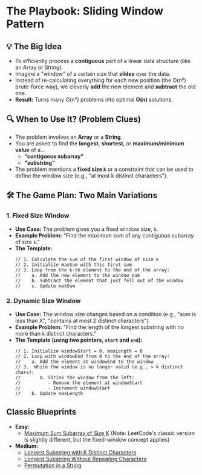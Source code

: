 

# The Playbook: Sliding Window Pattern

## 💡 The Big Idea
- To efficiently process a **contiguous** part of a linear data structure (like an Array or String).
- Imagine a "window" of a certain size that **slides** over the data.
- Instead of re-calculating everything for each new position (the O(n²) brute-force way), we cleverly **add** the new element and **subtract** the old one.
- **Result:** Turns many O(n²) problems into optimal **O(n)** solutions.

## 🔍 When to Use It? (Problem Clues)
- The problem involves an **Array** or a **String**.
- You are asked to find the **longest**, **shortest**, or **maximum/minimum value** of a...
  - **"contiguous subarray"**
  - **"substring"**
- The problem mentions a **fixed size `k`** or a constraint that can be used to define the window size (e.g., "at most k distinct characters").

## 🛠️ The Game Plan: Two Main Variations

### 1. Fixed Size Window
- **Use Case:** The problem gives you a fixed window size, `k`.
- **Example Problem:** "Find the maximum sum of any contiguous subarray of size `k`."
- **The Template:**
  ```
  // 1. Calculate the sum of the first window of size k
  // 2. Initialize maxSum with this first sum
  // 3. Loop from the k-th element to the end of the array:
  //    a. Add the new element to the window sum
  //    b. Subtract the element that just fell out of the window
  //    c. Update maxSum
  ```

### 2. Dynamic Size Window
- **Use Case:** The window size changes based on a condition (e.g., "sum is less than X", "contains at most 2 distinct characters").
- **Example Problem:** "Find the length of the longest substring with no more than `k` distinct characters."
- **The Template (using two pointers, `start` and `end`):**
  ```
  // 1. Initialize windowStart = 0, maxLength = 0
  // 2. Loop with windowEnd from 0 to the end of the array:
  //    a. Add the element at windowEnd to the window
  // 3.  While the window is no longer valid (e.g., > k distinct chars):
  //       a. Shrink the window from the left:
  //          - Remove the element at windowStart
  //          - Increment windowStart
  //    b. Update maxLength
  ```

## Classic Blueprints
- **Easy:**
  - [Maximum Sum Subarray of Size K](https://leetcode.com/problems/maximum-subarray/) (Note: LeetCode's classic version is slightly different, but the fixed-window concept applies)
- **Medium:**
  - [Longest Substring with K Distinct Characters](https://leetcode.com/problems/longest-substring-with-at-most-k-distinct-characters/)
  - [Longest Substring Without Repeating Characters](https://leetcode.com/problems/longest-substring-without-repeating-characters/)
  - [Permutation in a String](https://leetcode.com/problems/permutation-in-string/)

